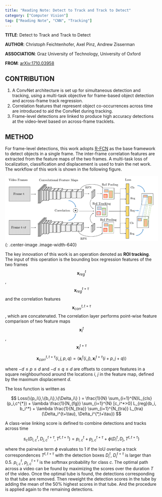 ```yaml
---
title: "Reading Note: Detect to Track and Track to Detect"
category: ["Computer Vision"]
tag: ["Reading Note", "CNN", "Tracking"]
---
```


**TITLE**: Detect to Track and Track to Detect

**AUTHOR**: Christoph Feichtenhofer, Axel Pinz, Andrew Zisserman

**ASSOCIATION**: Graz University of Technology, University of Oxford

**FROM**: [arXiv:1710.03958](https://arxiv.org/abs/1710.03958)

## CONTRIBUTION ##

1. A ConvNet architecture is set up for simultaneous detection and tracking, using a multi-task objective for frame-based object detection and across-frame track regression.
2. Correlation features that represent object co-occurrences across time are introduced to aid the ConvNet during tracking.
3. Frame-level detections are linked to produce high accuracy detections at the video-level based on across-frame tracklets.

## METHOD ##

For frame-level detections, this work adopts [R-FCN](https://joshua19881228.github.io/2016-05-23-RFCN/) as the base framework to detect objects in a single frame. The inter-frame correlation features are extracted from the feature maps of the two frames. A multi-task loss of localization, classification and displacement is used to train the net work. The workflow of this work is shown in the following figure.

![Framework](https://raw.githubusercontent.com/joshua19881228/my_blogs/master/Computer_Vision/Reading_Note/figures/Reading_Note_20171025_D2TT2D.png "Framework"){: .center-image .image-width-640}

The key innovation of this work is an operation denoted as **ROI tracking**. The input of this operation is the bounding box regression features of the two frames $$\textbf{x}_{reg}^{t}$$, $$\textbf{x}_{reg}^{t+\tau}$$ and the correlation features $$\textbf{x}^{t,t+\tau}_{corr}$$, which are concatenated. The correlation layer performs point-wise feature comparison of two feature maps $$\textbf{x}^{t}_{l}$$, $$\textbf{x}^{t+\tau}_{l}$$

$$ \textbf{x}_{corr}^{t,t+\tau} (i,j,p,q) = \langle \textbf{x}_{l}^{t} (i,j), \textbf{x}_{l}^{t+\tau} (i+p,j+q) \rangle $$

where $-d \leq p \leq d$ and $-d \leq q \leq d$ are offsets to compare features in a square neighbourhood around the locations $i$, $j$ in the feature map, defined by the maximum displacement $d$. 

The loss function is written as

$$ Loss(\{p_i\},\{b_i\},\{\Delta_i\} ) = \frac{1}{N} \sum_{i=1}^{N}L_{cls}(p_i,c^{*}) + \lambda \frac{1}{N_{fg}} \sum_{i=1}^{N} [c_i^*>0] L_{reg}(b_i, b_i^*) + \lambda \frac{1}{N_{tra}} \sum_{i=1}^{N_{tra}} L_{tra}(\Delta_i^{t+\tau}, \Delta_i^{*,t+\tau}) $$

A class-wise linking score is defined to combine detections and tracks across time

$$ s_{c}(D_{i,c}^t,D_{j,c}^{t+\tau},T^{t,t+\tau})=p_{i,c}^t+p_{j,c}^{t+\tau}+\phi(D_{i}^{t},D_{j},T^{t,t+\tau}) $$

where the pairwise term $\phi$ evaluates to 1 if the IoU overlap a track correspondences $T^{t,t+\tau}$ with the detection boxes $D_{i}^{t}$, $D_{i}^{t+\tau}$ is larger than 0.5. $p_{i,c}^{t}$, $p_{j,c}^{t+\tau}$ is the softmax probability for class $c$. The optimal path across a video can be found by maximizing the scores over the duration $T$ of the video. Once the optimal tube is found, the detections corresponding to that tube are removed. Then reweight the detection scores in the tube by adding the mean of the 50% highest scores in that tube. And the procedure is applied again to the remaining detections. 